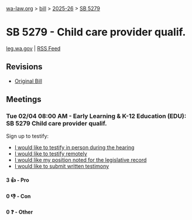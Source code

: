 [wa-law.org](/) > [bill](/bill/) > [2025-26](/bill/2025-26/) > [SB 5279](/bill/2025-26/sb/5279/)

# SB 5279 - Child care provider qualif.
[leg.wa.gov](https://app.leg.wa.gov/billsummary?BillNumber=5279&Year=2025&Initiative=false) | [RSS Feed](./rss.xml)

## Revisions
* [Original Bill](1/)

## Meetings
### Tue 02/04 08:00 AM - Early Learning & K-12 Education (EDU): SB 5279 Child care provider qualif.
Sign up to testify:
* [I would like to testify in person during the hearing](https://app.leg.wa.gov/csi/Testifier/Add?chamber=House&mId=32673&aId=162599&caId=25226&tId=1)
* [I would like to testify remotely](https://app.leg.wa.gov/csi/Testifier/Add?chamber=House&mId=32673&aId=162599&caId=25226&tId=2)
* [I would like my position noted for the legislative record](https://app.leg.wa.gov/csi/Testifier/Add?chamber=House&mId=32673&aId=162599&caId=25226&tId=3)
* [I would like to submit written testimony](https://app.leg.wa.gov/csi/Testifier/Add?chamber=House&mId=32673&aId=162599&caId=25226&tId=4)

#### 3 👍 - Pro

#### 0 👎 - Con

#### 0 ❓ - Other
